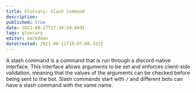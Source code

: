 ```yaml
---
title: Glossary: Slash Command
description: 
published: true
date: 2021-08-27T17:34:24.849Z
tags: glossary
editor: markdown
dateCreated: 2021-08-11T16:07:06.322Z
---
```


A slash command is a command that is run through a discord-native interface. This interface allows arguments to be set and enforces client-side validation, meaning that the values of the arguments can be checked before being sent to the bot. Slash commands start with `/` and different bots can have a slash command with the same name.